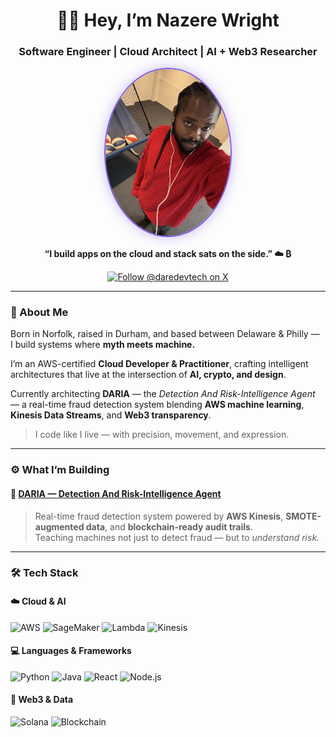 <h1 align="center">👋🏽 Hey, I’m Nazere Wright</h1>
<h3 align="center">Software Engineer | Cloud Architect | AI + Web3 Researcher</h3>

<!-- Profile Photo -->
<p align="center">
  <img src="https://github.com/NazWright/NazWright/blob/main/IMG_3952.jpeg" 
       alt="Nazere Wright - DareDevTech" 
       width="200" 
       style="border-radius: 50%; border: 2px solid #7E5CEB; box-shadow: 0 0 20px rgba(126,92,235,0.4);">
</p>

<p align="center">
  <b>“I build apps on the cloud and stack sats on the side.” ☁️ ₿</b>
</p>

<p align="center">
  <a href="https://x.com/daredevtech" target="_blank">
    <img src="https://img.shields.io/badge/follow%20@daredevtech-1DA1F2?logo=x&style=for-the-badge" alt="Follow @daredevtech on X">
  </a>
</p>

---

### 🧠 About Me  
Born in Norfolk, raised in Durham, and based between Delaware & Philly —  
I build systems where **myth meets machine.**

I’m an AWS-certified **Cloud Developer & Practitioner**, crafting intelligent architectures that live at the intersection of **AI, crypto, and design**.  

Currently architecting **DARIA** — the *Detection And Risk-Intelligence Agent* — a real-time fraud detection system blending **AWS machine learning**, **Kinesis Data Streams**, and **Web3 transparency**.

> I code like I live — with precision, movement, and expression.

---

### ⚙️ What I’m Building  
#### 🧩 [DARIA — Detection And Risk-Intelligence Agent](https://github.com/NazWright/daria)
> Real-time fraud detection system powered by **AWS Kinesis**, **SMOTE-augmented data**, and **blockchain-ready audit trails**.  
> Teaching machines not just to detect fraud — but to *understand risk.*

---

### 🛠️ Tech Stack  

#### ☁️ Cloud & AI  
![AWS](https://img.shields.io/badge/AWS-orange?logo=amazonaws&logoColor=white&style=for-the-badge)
![SageMaker](https://img.shields.io/badge/SageMaker-blue?logo=amazonaws&logoColor=white&style=for-the-badge)
![Lambda](https://img.shields.io/badge/AWS%20Lambda-black?logo=awslambda&style=for-the-badge)
![Kinesis](https://img.shields.io/badge/AWS%20Kinesis-purple?logo=amazonaws&style=for-the-badge)

#### 💻 Languages & Frameworks  
![Python](https://img.shields.io/badge/Python-3776AB?logo=python&logoColor=white&style=for-the-badge)
![Java](https://img.shields.io/badge/Java-ED8B00?logo=openjdk&logoColor=white&style=for-the-badge)
![React](https://img.shields.io/badge/React-20232A?logo=react&logoColor=61DAFB&style=for-the-badge)
![Node.js](https://img.shields.io/badge/Node.js-43853D?logo=node.js&logoColor=white&style=for-the-badge)

#### 🔗 Web3 & Data  
![Solana](https://img.shields.io/badge/Solana-9945FF?logo=solana&logoColor=white&style=for-the-badge)
![Blockchain](https://img.shields.io/badge/Blockchain-)
